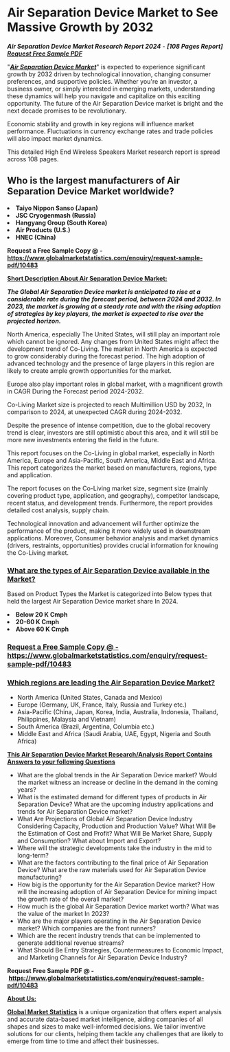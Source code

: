 <h1>Air Separation Device Market to See Massive Growth by 2032</h1><p><em><strong>Air Separation Device Market Research Report 2024</strong></em>&nbsp;-&nbsp;<em><strong>[108 Pages Report] </strong></em><em><strong><a href="https://www.globalmarketstatistics.com/enquiry/request-sample-pdf/10483">Request Free Sample PDF</a></strong></em></p><p>"<a style="font-style: italic; font-weight: bold;" href="https://www.globalmarketstatistics.com/market-reports/air-separation-device-market-10483">Air Separation Device Market</a>" is expected to experience significant growth by 2032 driven by technological innovation, changing consumer preferences, and supportive policies. Whether you're an investor, a business owner, or simply interested in emerging markets, understanding these dynamics will help you navigate and capitalize on this exciting opportunity. The future of the&nbsp;Air Separation Device market is bright and the next decade promises to be revolutionary.</p><p>Economic stability and growth in key regions will influence market performance. Fluctuations in currency exchange rates and trade policies will also impact market dynamics.</p><p>This detailed&nbsp;High End Wireless Speakers Market research report is spread across 108 pages.</p><h2><strong>Who is the largest manufacturers of Air Separation Device Market worldwide?</strong></h2><p><strong><li>Taiyo Nippon Sanso (Japan)<li>JSC Cryogenmash (Russia)<li>Hangyang Group (South Korea)<li>Air Products (U.S.)<li>HNEC (China)</strong></p><p><strong>Request a Free Sample Copy @ - <a href="https://www.globalmarketstatistics.com/enquiry/request-sample-pdf/10483">https://www.globalmarketstatistics.com/enquiry/request-sample-pdf/10483</a></strong></p><p><strong><u>Short Description About Air Separation Device Market:</u></strong></p><p><strong><em>The Global Air Separation Device market is anticipated to rise at a considerable rate during the forecast period, between 2024 and 2032. In 2023, the market is growing at a steady rate and with the rising adoption of strategies by key players, the market is expected to rise over the projected horizon.</em></strong></p><p>North America, especially The United States, will still play an important role which cannot be ignored. Any changes from United States might affect the development trend of Co-Living. The market in North America is expected to grow considerably during the forecast period. The high adoption of advanced technology and the presence of large players in this region are likely to create ample growth opportunities for the market.</p><p>Europe also play important roles in global market, with a magnificent growth in CAGR During the Forecast period 2024-2032.</p><p>Co-Living Market size is projected to reach Multimillion USD by 2032, In comparison to 2024, at unexpected CAGR during 2024-2032.</p><p>Despite the presence of intense competition, due to the global recovery trend is clear, investors are still optimistic about this area, and it will still be more new investments entering the field in the future.</p><p>This report focuses on the Co-Living in global market, especially in North America, Europe and Asia-Pacific, South America, Middle East and Africa. This report categorizes the market based on manufacturers, regions, type and application.</p><p>The report focuses on the Co-Living market size, segment size (mainly covering product type, application, and geography), competitor landscape, recent status, and development trends. Furthermore, the report provides detailed cost analysis, supply chain.</p><p>Technological innovation and advancement will further optimize the performance of the product, making it more widely used in downstream applications. Moreover, Consumer behavior analysis and market dynamics (drivers, restraints, opportunities) provides crucial information for knowing the Co-Living market.</p><h3 class="rank-math-question "><span style="text-decoration: underline;">What are the types of Air Separation Device available in the Market?</span></h3><p>Based on Product Types the Market is categorized into Below types that held the largest Air Separation Device market share In 2024.</p><p><strong><li>Below 20 K Cmph<li>20-60 K Cmph<li>Above 60 K Cmph</strong></p><h3 class="rank-math-question "><span style="text-decoration: underline;">Request a Free Sample Copy @ - <a href="https://www.globalmarketstatistics.com/enquiry/request-sample-pdf/10483">https://www.globalmarketstatistics.com/enquiry/request-sample-pdf/10483</a></span></h3><h3 class="rank-math-question "><span style="text-decoration: underline;">Which regions are leading the Air Separation Device Market?</span></h3><ul><li>North America (United States, Canada and Mexico)</li><li>Europe (Germany, UK, France, Italy, Russia and Turkey etc.)</li><li>Asia-Pacific (China, Japan, Korea, India, Australia, Indonesia, Thailand, Philippines, Malaysia and Vietnam)</li><li>South America (Brazil, Argentina, Columbia etc.)</li><li>Middle East and Africa (Saudi Arabia, UAE, Egypt, Nigeria and South Africa)</li></ul><p><strong><u>This Air Separation Device Market Research/Analysis Report Contains Answers to your following Questions</u></strong></p><ul><li>What are the global trends in the Air Separation Device market? Would the market witness an increase or decline in the demand in the coming years?</li><li>What is the estimated demand for different types of products in Air Separation Device? What are the upcoming industry applications and trends for Air Separation Device market?</li><li>What Are Projections of Global Air Separation Device Industry Considering Capacity, Production and Production Value? What Will Be the Estimation of Cost and Profit? What Will Be Market Share, Supply and Consumption? What about Import and Export?</li><li>Where will the strategic developments take the industry in the mid to long-term?</li><li>What are the factors contributing to the final price of Air Separation Device? What are the raw materials used for Air Separation Device manufacturing?</li><li>How big is the opportunity for the Air Separation Device market? How will the increasing adoption of Air Separation Device for mining impact the growth rate of the overall market?</li><li>How much is the global Air Separation Device market worth? What was the value of the market In 2023?</li><li>Who are the major players operating in the Air Separation Device market? Which companies are the front runners?</li><li>Which are the recent industry trends that can be implemented to generate additional revenue streams?</li><li>What Should Be Entry Strategies, Countermeasures to Economic Impact, and Marketing Channels for Air Separation Device Industry?</li></ul><p><strong>Request Free Sample PDF @ -&nbsp;<a href="https://www.globalmarketstatistics.com/enquiry/request-sample-pdf/10483">https://www.globalmarketstatistics.com/enquiry/request-sample-pdf/10483</a></strong></p><p><strong><u>About Us:</u></strong></p><p><strong><a href="https://www.globalmarketstatistics.com/">Global Market Statistics</a></strong> is a unique organization that offers expert analysis and accurate data-based market intelligence, aiding companies of all shapes and sizes to make well-informed decisions. We tailor inventive solutions for our clients, helping them tackle any challenges that are likely to emerge from time to time and affect their businesses.</p>
